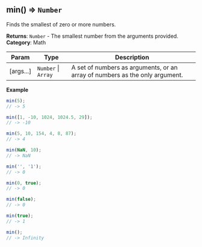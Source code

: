 <a name="min"></a>

## min() ⇒ <code>Number</code>
Finds the smallest of zero or more numbers.

**Returns**: <code>Number</code> - The smallest number from the arguments provided.  
**Category**: Math  

| Param | Type | Description |
| --- | --- | --- |
| [args...] | <code>Number</code> &#124; <code>Array</code> | A set of numbers as arguments, or an array of numbers as the only argument. |

**Example**  
```js
min(5);
// -> 5

min([1, -10, 1024, 1024.5, 29]);
// -> -10

min(5, 10, 154, 4, 8, 87);
// -> 4

min(NaN, 10);
// -> NaN

min('', '1');
// -> 0

min(0, true);
// -> 0

min(false);
// -> 0

min(true);
// -> 1

min();
// -> Infinity
```
